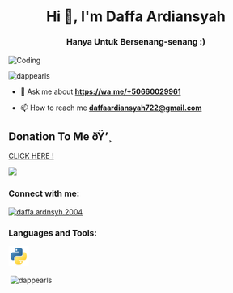 <h1 align="center">Hi 👋, I'm Daffa Ardiansyah</h1>
<h3 align="center">Hanya Untuk Bersenang-senang :)</h3>
<img align="center" alt="Coding" width="400" src="https://cdn.dribbble.com/users/1162077/screenshots/3848914/programmer.gif">

<p align="left"> <img src="https://komarev.com/ghpvc/?username=dappearls&label=Profile%20views&color=0e75b6&style=flat" alt="dappearls" /> </p>

- 💬 Ask me about **https://wa.me/+50660029961**

- 📫 How to reach me **daffaardiansyah722@gmail.com**

<h2><b>Donation To Me ðŸ’¸</i></b></h2>
<p align="cemter"> <a href="https://saweria.co/Dappearls">CLICK HERE !</a>
<p>
<img src= "https://camo.githubusercontent.com/71b837571c48af3aa60a73dbc9d5936aa359d78efbfa8a6743cbbbc16b80ef4d/68747470733a2f2f63646e2e646973636f72646170702e636f6d2f6174746163686d656e74732f3830353930323039333930363630383138362f3830353931333937323533353539303932322f74656e6f722e676966"/>
</p>

<h3 align="left">Connect with me:</h3>
<p align="left">
<a href="https://fb.com/daffa.ardnsyh.2004" target="blank"><img align="center" src="https://raw.githubusercontent.com/rahuldkjain/github-profile-readme-generator/master/src/images/icons/Social/facebook.svg" alt="daffa.ardnsyh.2004" height="30" width="40" /></a>
</p>

<h3 align="left">Languages and Tools:</h3>
<p align="left"> <a href="https://www.python.org" target="_blank" rel="noreferrer"> <img src="https://raw.githubusercontent.com/devicons/devicon/master/icons/python/python-original.svg" alt="python" width="40" height="40"/> </a> </p>

<p>&nbsp;<img align="center" src="https://github-readme-stats.vercel.app/api?username=dappearls&show_icons=true&locale=en" alt="dappearls" /></p>
